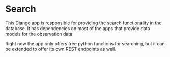 # Search

This Django app is responsible for providing the search functionality
in the database. It has dependencies on most of the apps that provide
data models for the observation data.

Right now the app only offers free python functions for searching, but
it can be extended to offer its own REST endpoints as well.
